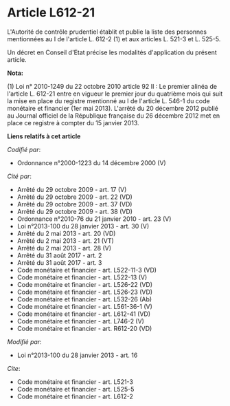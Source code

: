 # Article L612-21

L'Autorité de contrôle prudentiel établit et publie la liste des personnes mentionnées au I de l'article L. 612-2 (1) et aux
articles L. 521-3 et L. 525-5. 

Un décret en Conseil d'Etat précise les modalités d'application du présent article.

**Nota:**

(1) Loi n° 2010-1249 du 22 octobre 2010 article 92 II : Le premier alinéa de l'article L. 612-21 entre en vigueur le premier
jour du quatrième mois qui suit la mise en place du registre mentionné au I de l'article L. 546-1 du code monétaire et
financier (1er mai 2013). L'arrêté du 20 décembre 2012 publié au Journal officiel de la République française du 26 décembre
2012 met en place ce registre à compter du 15 janvier 2013.

**Liens relatifs à cet article**

_Codifié par_:

  - Ordonnance n°2000-1223 du 14 décembre 2000 (V)

_Cité par_:

  - Arrêté du 29 octobre 2009 - art. 17 (V)
  - Arrêté du 29 octobre 2009 - art. 22 (VD)
  - Arrêté du 29 octobre 2009 - art. 37 (VD)
  - Arrêté du 29 octobre 2009 - art. 38 (VD)
  - Ordonnance n°2010-76 du 21 janvier 2010 - art. 23 (V)
  - Loi n°2013-100 du 28 janvier 2013 - art. 30 (V)
  - Arrêté du 2 mai 2013 - art. 20 (VD)
  - Arrêté du 2 mai 2013 - art. 21 (VT)
  - Arrêté du 2 mai 2013 - art. 28 (V)
  - Arrêté du 31 août 2017 - art. 2
  - Arrêté du 31 août 2017 - art. 3
  - Code monétaire et financier - art. L522-11-3 (VD)
  - Code monétaire et financier - art. L522-13 (V)
  - Code monétaire et financier - art. L526-22 (VD)
  - Code monétaire et financier - art. L526-23 (VD)
  - Code monétaire et financier - art. L532-26 (Ab)
  - Code monétaire et financier - art. L561-36-1 (V)
  - Code monétaire et financier - art. L612-41 (VD)
  - Code monétaire et financier - art. L746-2 (V)
  - Code monétaire et financier - art. R612-20 (VD)

_Modifié par_:

  - Loi n°2013-100 du 28 janvier 2013 - art. 16

_Cite_:

  - Code monétaire et financier - art. L521-3
  - Code monétaire et financier - art. L525-5
  - Code monétaire et financier - art. L612-2
